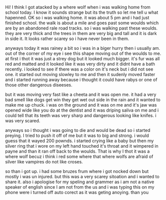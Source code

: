 Hi! I think I got atacked by a where wolf when i was walking home from school today. I know it sounds strange but its the truth so let me tell u what hapenned. OK so i was walking home. it was about 5 pm and i had just finished school. the walk is about a mile and goes past some woulds which are by an abandoned rale road tracks. so i was walking past these woulds. they are very thick and the trees in them are very big and tall and it is dark in side it. It looks rather scarey so i have never been in them. 

anyways today it was rainey a bit so i was in a biger hurry then i usually am. out of the corner of my eye i see this shape moving out of the woulds to me. at first i thot it was just a strey dog but it looked much bigger. it's fur was all red and matted and it looked like it was very dirty and it didnt have a bath recently. i looked to see if there was a color on it's neck but i did not see one. it started out moving slowley to me and then it sudenly moved faster and i started running away because i thought it could have rabys or one of those other dangerous diseeses. 

but it was moving very fast like a cheeta and it was open me. it had a very bad smell like dogs get win they get wet out side in the rain and it wanted to make me up chuck. i was on the ground and it was on me and it's jaw was opened wide like you do at the dentist and it was driping saliva on me and i could tell that its teeth was very sharp and dangerous looking like knifes. i was very scared. 

anyways so i thought i was going to die and would be dead so i started preying. I tried to push it off of me but it was to big and strong. i would guess that it wayed 200 pownds. i started crying like a baby but then my silver ring that i wore on my left hand touched it's throat and it wimpered in payne and than it ran off back to the woulds. That is why I thot it was a where wolf becuz i think i red some where that where wolfs are afraid of silver like vampires do not like croses. 

so than i got up. i had some bruzes frum where i got nocked down but mostly i was un injured. but this was a very scarey sitoation and i wanted to share it. also i apologise for my speling and grammer as i am not a native speaker of english since I am not from the us and i was typing this on my phone were i turned off auto corect as it was geting anoying. than you